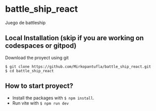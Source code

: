 # battle_ship_react
Juego de battleship 


## Local Installation (skip if you are working on codespaces or gitpod)

Download the proyect using git
```
$ git clone https://github.com/Mirkopantufla/battle_ship_react.git
$ cd battle_ship_react
```

## How to start proyect?

- Install the packages with `$ npm install`.
- Run vite with `$ npm run dev`
